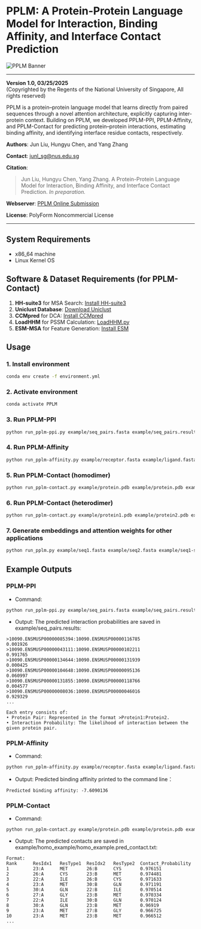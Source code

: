 
# PPLM: A Protein-Protein Language Model for Interaction, Binding Affinity, and Interface Contact Prediction

![PPLM Banner](https://zhanglab.comp.nus.edu.sg/PPLM/img/pplm_pipeline.jpg)

---

**Version 1.0, 03/25/2025**  
(Copyrighted by the Regents of the National University of Singapore, All rights reserved)

PPLM is a protein–protein language model that learns directly from paired sequences through a novel
attention architecture, explicitly capturing inter-protein context. Building on PPLM, we developed
PPLM-PPI, PPLM-Affinity, and PPLM-Contact for predicting protein–protein interactions, estimating
binding affinity, and identifying interface residue contacts, respectively.

**Authors**: Jun Liu, Hungyu Chen, and Yang Zhang

**Contact**: junl_sg@nus.edu.sg

**Citation**:  
> Jun Liu, Hungyu Chen, Yang Zhang. A Protein-Protein Language Model for Interaction, Binding Affinity, and Interface Contact Prediction. *In preparation.*

**Webserver**: [PPLM Online Submission](https://zhanglab.comp.nus.edu.sg/PPLM/)  

**License**: PolyForm Noncommercial License

---

## System Requirements
- x86_64 machine
- Linux Kernel OS

## Software & Dataset Requirements (for PPLM-Contact)
1. **HH-suite3** for MSA Search: [Install HH-suite3](https://github.com/soedinglab/hh-suite)
2. **Uniclust Database**: [Download Uniclust](http://wwwuser.gwdg.de/~compbiol/uniclust/2021_03/)
3. **CCMpred** for DCA: [Install CCMpred](https://github.com/soedinglab/CCMpred)
4. **LoadHHM** for PSSM Calculation: [LoadHHM.py](https://github.com/j3xugit/RaptorX-Contact/blob/master/Common/LoadHHM.py)
5. **ESM-MSA** for Feature Generation: [Install ESM](https://github.com/facebookresearch/esm)

## Usage

### 1. Install environment
```bash
conda env create -f environment.yml
```
### 2. Activate environment
```bash
conda activate PPLM
```
### 3. Run PPLM-PPI
```bash
python run_pplm-ppi.py example/seq_pairs.fasta example/seq_pairs.results
```
### 4. Run PPLM-Affinity
```bash
python run_pplm-affinity.py example/receptor.fasta example/ligand.fasta
```
### 5. Run PPLM-Contact (homodimer)
```bash
python run_pplm-contact.py example/protein.pdb example/protein.pdb example/homo_example
```
### 6. Run PPLM-Contact (heterodimer)
```bash
python run_pplm-contact.py example/protein1.pdb example/protein2.pdb example/hetero_example
```
### 7. Generate embeddings and attention weights for other applications
```bash
python run_pplm.py example/seq1.fasta example/seq2.fasta example/seq1-seq2.pplm.pkl
```

## Example Outputs

### PPLM-PPI
- Command:
```bash
python run_pplm-ppi.py example/seq_pairs.fasta example/seq_pairs.results
```
- Output: The predicted interaction probabilities are saved in example/seq_pairs.results:
```
>10090.ENSMUSP00000085394:10090.ENSMUSP00000116785
0.001926
>10090.ENSMUSP00000043111:10090.ENSMUSP00000102211
0.991765
>10090.ENSMUSP00000134644:10090.ENSMUSP00000131939
0.000425
>10090.ENSMUSP00000104648:10090.ENSMUSP00000095136
0.060997
>10090.ENSMUSP00000131855:10090.ENSMUSP00000118766
0.004577
>10090.ENSMUSP00000008036:10090.ENSMUSP00000046016
0.929329
...

Each entry consists of:
• Protein Pair: Represented in the format >Protein1:Protein2.
• Interaction Probability: The likelihood of interaction between the given protein pair.
```

### PPLM-Affinity
- Command:
```bash
python run_pplm-affinity.py example/receptor.fasta example/ligand.fasta
```
- Output: Predicted binding affinity printed to the command line：
```
Predicted binding affinity: -7.6090136
```

### PPLM-Contact
- Command:
```bash
python run_pplm-contact.py example/protein.pdb example/protein.pdb example/homo_example
```
- Output: The predicted contacts are saved in example/homo_example/homo_example.pred_contact.txt:
```
Format:
Rank      ResIdx1   ResType1  ResIdx2   ResType2  Contact_Probability
1         23:A      MET       26:B      CYS       0.976151
2         26:A      CYS       23:B      MET       0.974481
3         22:A      ILE       26:B      CYS       0.971633
4         23:A      MET       30:B      GLN       0.971191
5         30:A      GLN       22:B      ILE       0.970514
6         27:A      GLY       23:B      MET       0.970334
7         22:A      ILE       30:B      GLN       0.970124
8         30:A      GLN       23:B      MET       0.96919
9         23:A      MET       27:B      GLY       0.966725
10        23:A      MET       23:B      MET       0.966512
...
```

